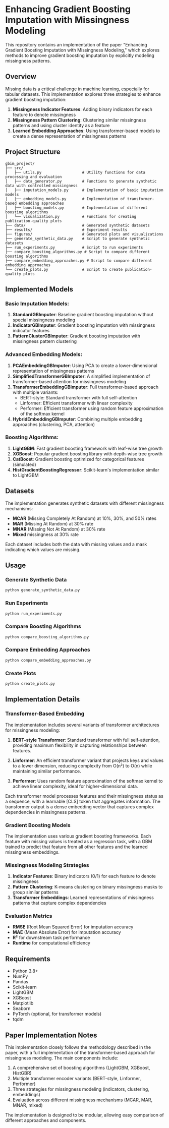 # Enhancing Gradient Boosting Imputation with Missingness Modeling

This repository contains an implementation of the paper "Enhancing Gradient Boosting Imputation with Missingness Modeling," which explores methods to improve gradient boosting imputation by explicitly modeling missingness patterns.

## Overview

Missing data is a critical challenge in machine learning, especially for tabular datasets. This implementation explores three strategies to enhance gradient boosting imputation:

1. **Missingness Indicator Features**: Adding binary indicators for each feature to denote missingness
2. **Missingness Pattern Clustering**: Clustering similar missingness patterns and using cluster identity as a feature
3. **Learned Embedding Approaches**: Using transformer-based models to create a dense representation of missingness patterns

## Project Structure

```
gbim_project/
├── src/
│   ├── utils.py                  # Utility functions for data processing and evaluation
│   ├── data_generator.py         # Functions to generate synthetic data with controlled missingness
│   ├── imputation_models.py      # Implementation of basic imputation models
│   ├── embedding_models.py       # Implementation of transformer-based embedding approaches
│   ├── boosting_models.py        # Implementation of different boosting algorithms
│   └── visualization.py          # Functions for creating publication-quality plots
├── data/                         # Generated synthetic datasets
├── results/                      # Experiment results
├── figures/                      # Generated plots and visualizations
├── generate_synthetic_data.py    # Script to generate synthetic datasets
├── run_experiments.py            # Script to run experiments
├── compare_boosting_algorithms.py # Script to compare different boosting algorithms
├── compare_embedding_approaches.py # Script to compare different embedding approaches
└── create_plots.py               # Script to create publication-quality plots
```

## Implemented Models

### Basic Imputation Models:
1. **StandardGBImputer**: Baseline gradient boosting imputation without special missingness modeling
2. **IndicatorGBImputer**: Gradient boosting imputation with missingness indicator features
3. **PatternClusterGBImputer**: Gradient boosting imputation with missingness pattern clustering

### Advanced Embedding Models:
1. **PCAEmbeddingGBImputer**: Using PCA to create a lower-dimensional representation of missingness patterns
2. **SimplifiedTransformerGBImputer**: A simplified implementation of transformer-based attention for missingness modeling
3. **TransformerEmbeddingGBImputer**: Full transformer-based approach with multiple variants:
   - BERT-style: Standard transformer with full self-attention
   - Linformer: Efficient transformer with linear complexity
   - Performer: Efficient transformer using random feature approximation of the softmax kernel
4. **HybridEmbeddingGBImputer**: Combining multiple embedding approaches (clustering, PCA, attention)

### Boosting Algorithms:
1. **LightGBM**: Fast gradient boosting framework with leaf-wise tree growth
2. **XGBoost**: Popular gradient boosting library with depth-wise tree growth
3. **CatBoost**: Gradient boosting optimized for categorical features (simulated)
4. **HistGradientBoostingRegressor**: Scikit-learn's implementation similar to LightGBM

## Datasets

The implementation generates synthetic datasets with different missingness mechanisms:

- **MCAR** (Missing Completely At Random) at 10%, 30%, and 50% rates
- **MAR** (Missing At Random) at 30% rate
- **MNAR** (Missing Not At Random) at 30% rate
- **Mixed** missingness at 30% rate

Each dataset includes both the data with missing values and a mask indicating which values are missing.

## Usage

### Generate Synthetic Data

```bash
python generate_synthetic_data.py
```

### Run Experiments

```bash
python run_experiments.py
```

### Compare Boosting Algorithms

```bash
python compare_boosting_algorithms.py
```

### Compare Embedding Approaches

```bash
python compare_embedding_approaches.py
```

### Create Plots

```bash
python create_plots.py
```

## Implementation Details

### Transformer-Based Embedding

The implementation includes several variants of transformer architectures for missingness modeling:

1. **BERT-style Transformer**: Standard transformer with full self-attention, providing maximum flexibility in capturing relationships between features.

2. **Linformer**: An efficient transformer variant that projects keys and values to a lower dimension, reducing complexity from O(n²) to O(n) while maintaining similar performance.

3. **Performer**: Uses random feature approximation of the softmax kernel to achieve linear complexity, ideal for higher-dimensional data.

Each transformer model processes features and their missingness status as a sequence, with a learnable [CLS] token that aggregates information. The transformer output is a dense embedding vector that captures complex dependencies in missingness patterns.

### Gradient Boosting Models

The implementation uses various gradient boosting frameworks. Each feature with missing values is treated as a regression task, with a GBM trained to predict that feature from all other features and the learned missingness embeddings.

### Missingness Modeling Strategies

1. **Indicator Features**: Binary indicators (0/1) for each feature to denote missingness
2. **Pattern Clustering**: K-means clustering on binary missingness masks to group similar patterns
3. **Transformer Embeddings**: Learned representations of missingness patterns that capture complex dependencies

### Evaluation Metrics

- **RMSE** (Root Mean Squared Error) for imputation accuracy
- **MAE** (Mean Absolute Error) for imputation accuracy
- **R²** for downstream task performance
- **Runtime** for computational efficiency

## Requirements

- Python 3.8+
- NumPy
- Pandas
- Scikit-learn
- LightGBM
- XGBoost
- Matplotlib
- Seaborn
- PyTorch (optional, for transformer models)
- tqdm

## Paper Implementation Notes

This implementation closely follows the methodology described in the paper, with a full implementation of the transformer-based approach for missingness modeling. The main components include:

1. A comprehensive set of boosting algorithms (LightGBM, XGBoost, HistGBR)
2. Multiple transformer encoder variants (BERT-style, Linformer, Performer)
3. Three strategies for missingness modeling (indicators, clustering, embeddings)
4. Evaluation across different missingness mechanisms (MCAR, MAR, MNAR, mixed)

The implementation is designed to be modular, allowing easy comparison of different approaches and components.